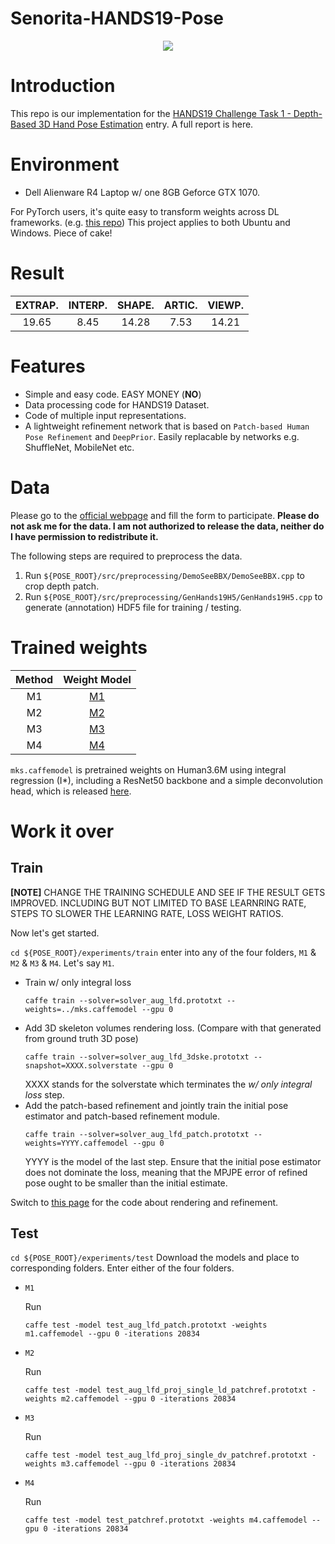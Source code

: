# Senorita-HANDS19-Pose
<p align="center">
<img src="http://www.qingfuwan.com/uploads/1/1/5/6/115646345/pipeline.png" > 
</p>


# Introduction

This repo is our implementation for the [HANDS19 Challenge Task 1 - Depth-Based 3D Hand Pose Estimation](https://competitions.codalab.org/competitions/20913#learn_the_details) entry. A full report is here.


# Environment
- Dell Alienware R4 Laptop w/ one 8GB Geforce GTX 1070.

For PyTorch users, it's quite easy to transform weights across DL frameworks. (e.g. [this repo](https://github.com/xxradon/PytorchToCaffe)) This project applies to both Ubuntu and Windows. Piece of cake!


# Result
| EXTRAP. | INTERP. | SHAPE. | ARTIC. | VIEWP. |
|:-:|:-:|:-:|:-:|:-:|
| 19.65 | 8.45 | 14.28 | 7.53 | 14.21 |

# Features

* Simple and easy code. EASY MONEY (**NO**)
* Data processing code for HANDS19 Dataset.
* Code of multiple input representations.
* A lightweight refinement network that is based on ```Patch-based Human Pose Refinement``` and ```DeepPrior```. Easily replacable by networks e.g. ShuffleNet, MobileNet etc.

# Data
Please go to the [official webpage](https://sites.google.com/view/hands2019/challenge) and fill the form to participate. **Please do not ask me for the data. I am not authorized to release the data, neither do I have permission to redistribute it.**

The following steps are required to preprocess the data.
1. Run ```${POSE_ROOT}/src/preprocessing/DemoSeeBBX/DemoSeeBBX.cpp``` to crop depth patch.
2. Run ```${POSE_ROOT}/src/preprocessing/GenHands19H5/GenHands19H5.cpp``` to generate (annotation) HDF5 file for training / testing.

# Trained weights
| Method | Weight Model  |
|:-:|:-:|
| M1     | [M1](https://drive.google.com/file/d/1jH50yED6Jr6uAAlomvn5AGdaDaHGoLhD/view?usp=sharing) |
| M2     | [M2](https://drive.google.com/file/d/1lPXogZKChtGbpjEQQLDYf3493XKyng1V/view?usp=sharing) |
| M3     | [M3](https://drive.google.com/file/d/1ddOyxxqLffyjzeYkm1c9heu4wl_zAEh4/view?usp=sharing) |
| M4     | [M4](https://drive.google.com/file/d/1A9i4bIH53C90EXHIiV5iTOIZdT1VbLoo/view?usp=sharing) |

```mks.caffemodel``` is pretrained weights on Human3.6M using integral regression (I*), including a ResNet50 backbone and a simple deconvolution head, which is released [here](https://drive.google.com/file/d/1NeOA3HWPHftAF9GGFXsXetH3gcHWt_rH/view?usp=sharing).

# Work it over
## Train
**[NOTE]** CHANGE THE TRAINING SCHEDULE AND SEE IF THE RESULT GETS IMPROVED. INCLUDING BUT NOT LIMITED TO BASE LEARNRING RATE, STEPS TO SLOWER THE LEARNING RATE, LOSS WEIGHT RATIOS.

Now let's get started.

```cd ${POSE_ROOT}/experiments/train``` enter into any of the four folders, ```M1``` & ```M2``` & ```M3``` & ```M4```. Let's say ```M1```.
- Train w/ only integral loss 
  ```
  caffe train --solver=solver_aug_lfd.prototxt --weights=../mks.caffemodel --gpu 0
  ```
- Add 3D skeleton volumes rendering loss. (Compare with that generated from ground truth 3D pose)
  ```
  caffe train --solver=solver_aug_lfd_3dske.prototxt --snapshot=XXXX.solverstate --gpu 0
  ```
  XXXX stands for the solverstate which terminates the *w/ only integral loss* step.
- Add the patch-based refinement and jointly train the initial pose estimator and patch-based refinement module.
  ```
  caffe train --solver=solver_aug_lfd_patch.prototxt --weights=YYYY.caffemodel --gpu 0
  ```
  YYYY is the model of the last step. Ensure that the initial pose estimator does not dominate the loss, meaning that the MPJPE error of refined pose ought to be smaller than the initial estimate.
  
Switch to [this page](https://github.com/strawberryfg/Senorita-HANDS19-Pose/tree/master/src/network_layers) for the code about rendering and refinement.

## Test

```cd ${POSE_ROOT}/experiments/test``` Download the models and place to corresponding folders. Enter either of the four folders.


- ```M1```

  Run
  
  ```
  caffe test -model test_aug_lfd_patch.prototxt -weights m1.caffemodel --gpu 0 -iterations 20834
  ```  
- ```M2```

  Run 
  
  ```
  caffe test -model test_aug_lfd_proj_single_ld_patchref.prototxt -weights m2.caffemodel --gpu 0 -iterations 20834
  ```
  
- ```M3```

  Run 
  
  ```
  caffe test -model test_aug_lfd_proj_single_dv_patchref.prototxt -weights m3.caffemodel --gpu 0 -iterations 20834
  ```
  
- ```M4```

  Run 
  
  ```
  caffe test -model test_patchref.prototxt -weights m4.caffemodel --gpu 0 -iterations 20834
  ```

  
